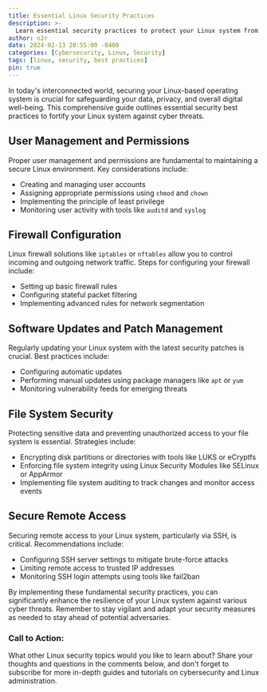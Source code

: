 ```yaml
---
title: Essential Linux Security Practices
description: >-
  Learn essential security practices to protect your Linux system from cyber threats and attacks.
author: n2r
date: 2024-02-13 20:55:00 -0400
categories: [Cybersecurity, Linux, Security]
tags: [linux, security, best practices]
pin: true
---
```


In today's interconnected world, securing your Linux-based operating system is crucial for safeguarding your data, privacy, and overall digital well-being. This comprehensive guide outlines essential security best practices to fortify your Linux system against cyber threats.

## User Management and Permissions

Proper user management and permissions are fundamental to maintaining a secure Linux environment. Key considerations include:

- Creating and managing user accounts
- Assigning appropriate permissions using `chmod` and `chown`
- Implementing the principle of least privilege
- Monitoring user activity with tools like `auditd` and `syslog`

## Firewall Configuration

Linux firewall solutions like `iptables` or `nftables` allow you to control incoming and outgoing network traffic. Steps for configuring your firewall include:

- Setting up basic firewall rules
- Configuring stateful packet filtering
- Implementing advanced rules for network segmentation

## Software Updates and Patch Management

Regularly updating your Linux system with the latest security patches is crucial. Best practices include:

- Configuring automatic updates
- Performing manual updates using package managers like `apt` or `yum`
- Monitoring vulnerability feeds for emerging threats

## File System Security

Protecting sensitive data and preventing unauthorized access to your file system is essential. Strategies include:

- Encrypting disk partitions or directories with tools like LUKS or eCryptfs
- Enforcing file system integrity using Linux Security Modules like SELinux or AppArmor
- Implementing file system auditing to track changes and monitor access events

## Secure Remote Access

Securing remote access to your Linux system, particularly via SSH, is critical. Recommendations include:

- Configuring SSH server settings to mitigate brute-force attacks
- Limiting remote access to trusted IP addresses
- Monitoring SSH login attempts using tools like fail2ban

By implementing these fundamental security practices, you can significantly enhance the resilience of your Linux system against various cyber threats. Remember to stay vigilant and adapt your security measures as needed to stay ahead of potential adversaries.

### Call to Action:
What other Linux security topics would you like to learn about? Share your thoughts and questions in the comments below, and don't forget to subscribe for more in-depth guides and tutorials on cybersecurity and Linux administration.